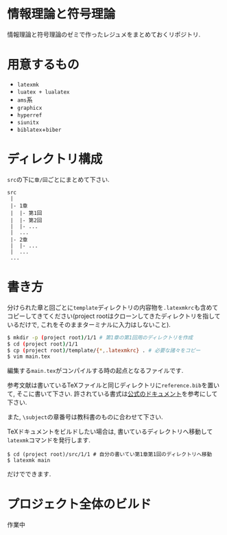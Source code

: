 # 情報理論と符号理論
情報理論と符号理論のゼミで作ったレジュメをまとめておくリポジトリ.

# 用意するもの
* `latexmk`
* `luatex + lualatex`
* `ams`系
* `graphicx`
* `hyperref`
* `siunitx`
* `biblatex`+`biber`

# ディレクトリ構成
`src`の下に`章/回`ごとにまとめて下さい.
```
src
 |
 |- 1章
 |  |- 第1回
 |  |- 第2回
 |  |- ...
 |  ...
 |- 2章
 |  |- ...
 |  ...
 ...
```

# 書き方
分けられた章と回ごとに`template`ディレクトリの内容物を`.latexmkrc`も含めてコピーしてきてください(project rootはクローンしてきたディレクトリを指しているだけで, これをそのままターミナルに入力はしないこと).
```bash
$ mkdir -p (project root)/1/1 # 第1章の第1回用のディレクトリを作成
$ cd (project root)/1/1
$ cp (project root)/template/{*,.latexmkrc} . # 必要な諸々をコピー
$ vim main.tex
```
編集する`main.tex`がコンパイルする時の起点となるファイルです.

参考文献は書いているTeXファイルと同じディレクトリに`reference.bib`を置いて, そこに書いて下さい.
許されている書式は[公式のドキュメント](http://mirrors.ctan.org/biblio/biber/documentation/biber.pdf)を参考にして下さい.

また, `\subject`の章番号は教科書のものに合わせて下さい.

TeXドキュメントをビルドしたい場合は, 書いているディレクトリへ移動して`latexmk`コマンドを発行します.
```
$ cd (project root)/src/1/1 # 自分の書いてい第1章第1回のディレクトリへ移動
$ latexmk main
```
だけでできます.

# プロジェクト全体のビルド
作業中
